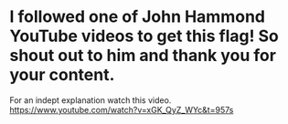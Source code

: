 # I followed one of John Hammond YouTube videos to get this flag! So shout out to him and thank you for your content. 
For an indept explanation watch this video.  https://www.youtube.com/watch?v=xGK_QyZ_WYc&t=957s
